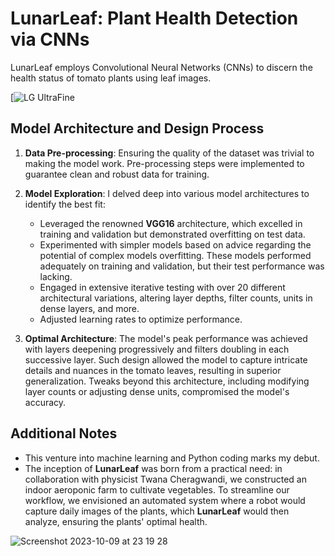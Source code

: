# LunarLeaf: Plant Health Detection via CNNs

LunarLeaf employs Convolutional Neural Networks (CNNs) to discern the health status of tomato plants using leaf images.

[![LG UltraFine](https://user-images.githubusercontent.com/122039464/273696199-9e123fa9-82ae-45c3-8776-0fbfef79cab6.jpg)

## Model Architecture and Design Process

1. **Data Pre-processing**: Ensuring the quality of the dataset was trivial to making the model work. Pre-processing steps were implemented to guarantee clean and robust data for training.

2. **Model Exploration**: I delved deep into various model architectures to identify the best fit:
   - Leveraged the renowned **VGG16** architecture, which excelled in training and validation but demonstrated overfitting on test data.
   - Experimented with simpler models based on advice regarding the potential of complex models overfitting. These models performed adequately on training and validation, but their test performance was lacking.
   - Engaged in extensive iterative testing with over 20 different architectural variations, altering layer depths, filter counts, units in dense layers, and more.
   - Adjusted learning rates to optimize performance.

3. **Optimal Architecture**: The model's peak performance was achieved with layers deepening progressively and filters doubling in each successive layer. Such design allowed the model to capture intricate details and nuances in the tomato leaves, resulting in superior generalization. Tweaks beyond this architecture, including modifying layer counts or adjusting dense units, compromised the model's accuracy.

## Additional Notes

- This venture into machine learning and Python coding marks my debut.
- The inception of **LunarLeaf** was born from a practical need: in collaboration with physicist Twana Cheragwandi, we constructed an indoor aeroponic farm to cultivate vegetables. To streamline our workflow, we envisioned an automated system where a robot would capture daily images of the plants, which **LunarLeaf** would then analyze, ensuring the plants' optimal health.

![Screenshot 2023-10-09 at 23 19 28](https://github.com/amiracle1337/lunarleaf/assets/122039464/769e955e-e046-437c-b6a8-a71edae66a84)
